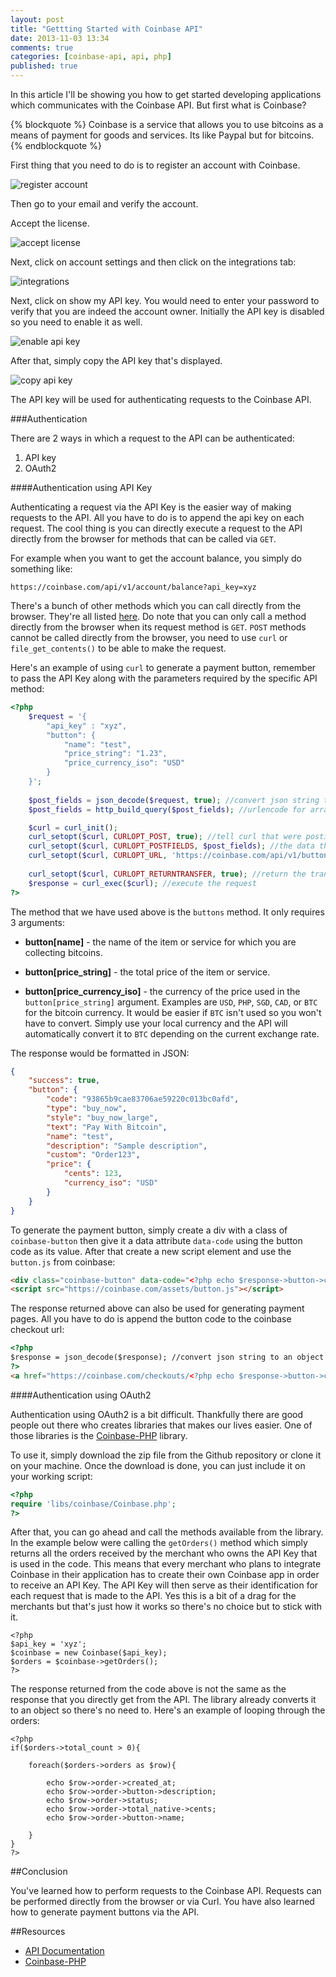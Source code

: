 ```yaml
---
layout: post
title: "Gettting Started with Coinbase API"
date: 2013-11-03 13:34
comments: true
categories: [coinbase-api, api, php]
published: true
---
```


In this article I'll be showing you how to get started developing applications which communicates with the Coinbase API. But first what is Coinbase?

{% blockquote %}
Coinbase is a service that allows you to use bitcoins as a means of payment for goods and services. 
Its like Paypal but for bitcoins.
{% endblockquote %}


<!-- more -->

First thing that you need to do is to register an account with Coinbase.

![register account](/images/posts/coinbase_api/coinbase-register.png)

Then go to your email and verify the account.

Accept the license.

![accept license](/images/posts/coinbase_api/coinbase-license.png)

Next, click on account settings and then click on the integrations tab:

![integrations](/images/posts/coinbase_api/coinbase-api.png)

Next, click on show my API key. You would need to enter your password to verify that you are indeed the account owner. Initially the API key is disabled so you need to enable it as well.

![enable api key](/images/posts/coinbase_api/enable-apikey.png)

After that, simply copy the API key that's displayed.

![copy api key](/images/posts/coinbase_api/copy-apikey.png)

The API key will be used for authenticating requests to the Coinbase API.


###Authentication

There are 2 ways in which a request to the API can be authenticated:

1. API key
2. OAuth2


####Authentication using API Key

Authenticating a request via the API Key is the easier way of making requests to the API. All you have to do is to append the api key on each request. The cool thing is you can directly execute a request to the API directly from the browser for methods that can be called via `GET`.

For example when you want to get the account balance, you simply do something like:

```
https://coinbase.com/api/v1/account/balance?api_key=xyz
```

There's a bunch of other methods which you can call directly from the browser. They're all listed [here](https://coinbase.com/api/doc/1.0.html). Do note that you can only call a method directly from the browser when its request method is `GET`. `POST` methods cannot be called directly from the browser, you need to use `curl` or `file_get_contents()` to be able to make the request.

Here's an example of using `curl` to generate  a payment button, remember to pass the API Key along with the parameters required by the specific API method:

```php
<?php
	$request = '{
		"api_key" : "xyz", 
		"button": {
	        "name": "test",
	        "price_string": "1.23",
	        "price_currency_iso": "USD"
   	 	}
	}';
    
    $post_fields = json_decode($request, true); //convert json string to an object
    $post_fields = http_build_query($post_fields); //urlencode for arrays

	$curl = curl_init();
    curl_setopt($curl, CURLOPT_POST, true); //tell curl that were posting some data along with the request 
    curl_setopt($curl, CURLOPT_POSTFIELDS, $post_fields); //the data that we want to post
    curl_setopt($curl, CURLOPT_URL, 'https://coinbase.com/api/v1/buttons'); //the request url
    
    curl_setopt($curl, CURLOPT_RETURNTRANSFER, true); //return the transfer, by default its being echoed out
	$response = curl_exec($curl); //execute the request
?>
```

The method that we have used above is the `buttons` method. It only requires 3 arguments:

- **button[name]** - the name of the item or service for which you are collecting bitcoins. 

- **button[price_string]** - the total price of the item or service.

- **button[price_currency_iso]** - the currency of the price used in the `button[price_string]` argument. Examples are `USD`, `PHP`, `SGD`, `CAD`, or `BTC` for the bitcoin currency. It would be easier if `BTC` isn't used so you won't have to convert. Simply use your local currency and the API will automatically convert it to `BTC` depending on the current exchange rate.


The response would be formatted in JSON:

```json
{
    "success": true,
    "button": {
        "code": "93865b9cae83706ae59220c013bc0afd",
        "type": "buy_now",
        "style": "buy_now_large",
        "text": "Pay With Bitcoin",
        "name": "test",
        "description": "Sample description",
        "custom": "Order123",
        "price": {
            "cents": 123,
            "currency_iso": "USD"
        }
    }
}
```

To generate the payment button, simply create a div with a class of `coinbase-button` then give it a data attribute `data-code` using the button code as its value. After that create a new script element and use the `button.js` from coinbase:

```html
<div class="coinbase-button" data-code="<?php echo $response->button->code; ?>"></div>
<script src="https://coinbase.com/assets/button.js"></script>
```

The response returned above can also be used for generating payment pages. 
All you have to do is append the button code to the coinbase checkout url:

```html
<?php
$response = json_decode($response); //convert json string to an object
?>
<a href="https://coinbase.com/checkouts/<?php echo $response->button->code; ?>">Checkout</a>
```


####Authentication using OAuth2

Authentication using OAuth2 is a bit difficult. Thankfully there are good people out there who creates libraries that makes our lives easier. One of those libraries is the [Coinbase-PHP](https://github.com/coinbase/coinbase-php) library. 

To use it, simply download the zip file from the Github repository or clone it on your machine. Once the download is done, you can just include it on your working script:

```php
<?php
require 'libs/coinbase/Coinbase.php';
?>
```

After that, you can go ahead and call the methods available from the library. In the example below were calling the `getOrders()` method which simply returns all the orders received by the merchant who owns the API Key that is used in the code. This means that every merchant who plans to integrate Coinbase in their application has to create their own Coinbase app in order to receive an API Key. The API Key will then serve as their identification for each request that is made to the API. Yes this is a bit of a drag for the merchants but that's just how it works so there's no choice but to stick with it.

```
<?php
$api_key = 'xyz';
$coinbase = new Coinbase($api_key);
$orders = $coinbase->getOrders();
?>
```

The response returned from the code above is not the same as the response that you directly get from the API.
The library already converts it to an object so there's no need to. Here's an example of looping through the orders:

```
<?php
if($orders->total_count > 0){

	foreach($orders->orders as $row){
					
		echo $row->order->created_at; 
		echo $row->order->button->description; 
		echo $row->order->status; 
		echo $row->order->total_native->cents; 
		echo $row->order->button->name; 
			
	}
}
?>
```



##Conclusion

You've learned how to perform requests to the Coinbase API. Requests can be performed directly from the browser or via Curl. You have also learned how to generate payment buttons via the API.


##Resources

- [API Documentation](https://coinbase.com/api/doc/1.0.html)
- [Coinbase-PHP](https://github.com/coinbase/coinbase-php)


